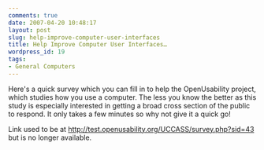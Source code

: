 ```yaml
---
comments: true
date: 2007-04-20 10:48:17
layout: post
slug: help-improve-computer-user-interfaces
title: Help Improve Computer User Interfaces…
wordpress_id: 19
tags:
- General Computers
---
```


Here's a quick survey which you can fill in to help the OpenUsability project, which studies how you use a computer. The less you know the better as this study is especially interested in getting a broad cross section of the public to respond. It only takes a few minutes so why not give it a quick go!


Link used to be at http://test.openusability.org/UCCASS/survey.php?sid=43 but is no longer available.